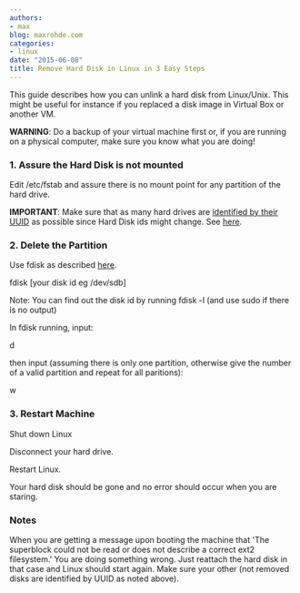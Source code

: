 ```yaml
---
authors:
- max
blog: maxrohde.com
categories:
- linux
date: "2015-06-08"
title: Remove Hard Disk in Linux in 3 Easy Steps
---
```


This guide describes how you can unlink a hard disk from Linux/Unix. This might be useful for instance if you replaced a disk image in Virtual Box or another VM.

**WARNING**: Do a backup of your virtual machine first or, if you are running on a physical computer, make sure you know what you are doing!

### 1\. Assure the Hard Disk is not mounted

Edit /etc/fstab and assure there is no mount point for any partition of the hard drive.

**IMPORTANT**: Make sure that as many hard drives are [identified by their UUID](https://liquidat.wordpress.com/2007/10/15/short-tip-get-uuid-of-hard-disks/) as possible since Hard Disk ids might change. See [here](http://www.cyberciti.biz/faq/linux-finding-using-uuids-to-update-fstab/).

### 2\. Delete the Partition

Use fdisk as described [here](http://www.cyberciti.biz/faq/linux-how-to-delete-a-partition-with-fdisk-command/).

fdisk \[your disk id eg /dev/sdb\]

Note: You can find out the disk id by running fdisk -l (and use sudo if there is no output)

In fdisk running, input:

d

then input (assuming there is only one partition, otherwise give the number of a valid partition and repeat for all paritions):

w

### 3\. Restart Machine

Shut down Linux

Disconnect your hard drive.

Restart Linux.

Your hard disk should be gone and no error should occur when you are staring.

### Notes

When you are getting a message upon booting the machine that 'The superblock could not be read or does not describe a correct ext2 filesystem.' You are doing something wrong. Just reattach the hard disk in that case and Linux should start again. Make sure your other (not removed disks are identified by UUID as noted above).